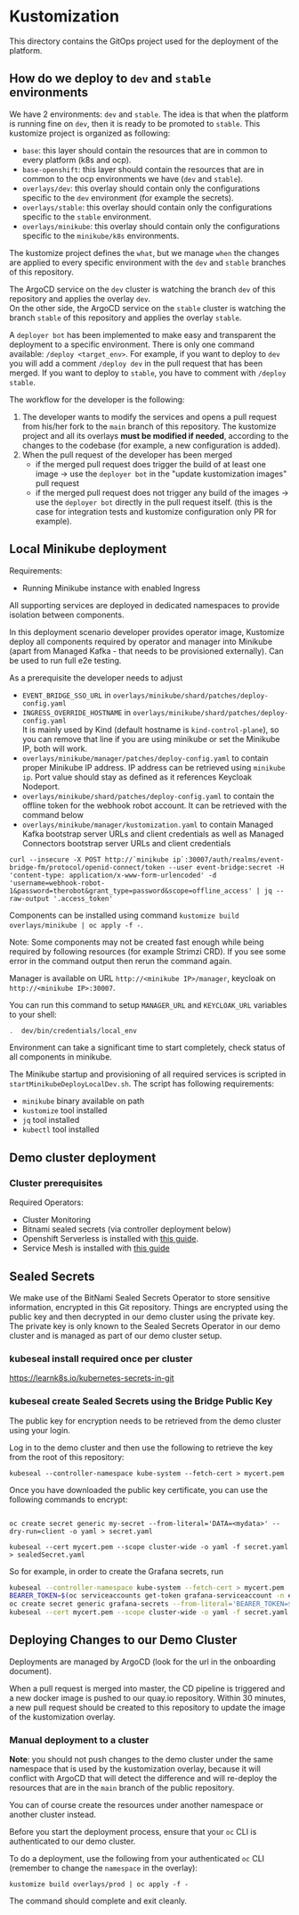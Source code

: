# Kustomization

This directory contains the GitOps project used for the deployment of the platform.

## How do we deploy to `dev` and `stable` environments

We have 2 environments: `dev` and `stable`. The idea is that when the platform is running fine on `dev`, then it is ready to be promoted to `stable`.
This kustomize project is organized as following:
- `base`: this layer should contain the resources that are in common to every platform (k8s and ocp).
- `base-openshift`: this layer should contain the resources that are in common to the ocp environments we have (`dev` and `stable`).
- `overlays/dev`: this overlay should contain only the configurations specific to the `dev` environment (for example the secrets).
- `overlays/stable`: this overlay should contain only the configurations specific to the `stable` environment.
- `overlays/minikube`: this overlay should contain only the configurations specific to the `minikube/k8s` environments.

The kustomize project defines the `what`, but we manage `when` the changes are applied to every specific environment with the `dev` and `stable` branches of this repository. 

The ArgoCD service on the `dev` cluster is watching the branch `dev` of this repository and applies the overlay `dev`.  
On the other side, the ArgoCD service on the `stable` cluster is watching the branch `stable` of this repository and applies the overlay `stable`. 

A `deployer bot` has been implemented to make easy and transparent the deployment to a specific environment. There is only one command available: `/deploy <target_env>`. For example, if you want to deploy to `dev` you will add a comment `/deploy dev` in the pull request that has been merged. If you want to deploy to `stable`, you have to comment with `/deploy stable`.

The workflow for the developer is the following: 

1) The developer wants to modify the services and opens a pull request from his/her fork to the `main` branch of this repository. The kustomize project and all its overlays **must be modified if needed**, according to the changes to the codebase (for example, a new configuration is added). 
2) When the pull request of the developer has been merged
    - if the merged pull request does trigger the build of at least one image -> use the `deployer bot` in the "update kustomization images" pull request
    - if the merged pull request does not trigger any build of the images -> use the `deployer bot` directly in the pull request itself. (this is the case for integration tests and kustomize configuration only PR for example).

## Local Minikube deployment

Requirements:

- Running Minikube instance with enabled Ingress

All supporting services are deployed in dedicated namespaces to provide isolation between components.

In this deployment scenario developer provides operator image, Kustomize deploy all components required by operator and manager into Minikube (apart from Managed Kafka - that needs to be provisioned externally). Can be used to run full e2e testing.

As a prerequisite the developer needs to adjust

- `EVENT_BRIDGE_SSO_URL` in `overlays/minikube/shard/patches/deploy-config.yaml` 
- `INGRESS_OVERRIDE_HOSTNAME` in `overlays/minikube/shard/patches/deploy-config.yaml`  
  It is mainly used by Kind (default hostname is `kind-control-plane`), so you can remove that line if you are using minikube or set the Minikube IP, both will work.
- `overlays/minikube/manager/patches/deploy-config.yaml` to contain proper Minikube IP address. IP address can be retrieved using `minikube ip`. Port value should stay as defined as it references Keycloak Nodeport.
- `overlays/minikube/shard/patches/deploy-config.yaml` to contain the offline token for the webhook robot account. It can be retrieved with the command below
- `overlays/minikube/manager/kustomization.yaml` to contain Managed Kafka bootstrap server URLs and client credentials as well as Managed Connectors bootstrap server URLs and client credentials

```shell
curl --insecure -X POST http://`minikube ip`:30007/auth/realms/event-bridge-fm/protocol/openid-connect/token --user event-bridge:secret -H 'content-type: application/x-www-form-urlencoded' -d 'username=webhook-robot-1&password=therobot&grant_type=password&scope=offline_access' | jq --raw-output '.access_token'
```

Components can be installed using command `kustomize build overlays/minikube | oc apply -f -`.

Note: Some components may not be created fast enough while being required by following resources (for example Strimzi CRD). If you see some error in the command output then rerun the command again.

Manager is available on URL `http://<minikube IP>/manager`, keycloak on `http://<minikube IP>:30007`.

You can run this command to setup `MANAGER_URL` and `KEYCLOAK_URL` variables to your shell:

```bash
.  dev/bin/credentials/local_env
```

Environment can take a significant time to start completely, check status of all components in minikube.

The Minikube startup and provisioning of all required services is scripted in `startMinikubeDeployLocalDev.sh`. The script has following requirements:

- `minikube` binary available on path
- `kustomize` tool installed
- `jq` tool installed
- `kubectl` tool installed

## Demo cluster deployment

### Cluster prerequisites

Required Operators:

- Cluster Monitoring
- Bitnami sealed secrets (via controller deployment below)
- Openshift Serverless is installed with [this guide](https://docs.openshift.com/container-platform/4.8/serverless/install/install-serverless-operator.html).
- Service Mesh is installed with [this guide](https://docs.openshift.com/container-platform/4.8/service_mesh/v2x/installing-ossm.html)

## Sealed Secrets

We make use of the BitNami Sealed Secrets Operator to store sensitive information, encrypted in this Git repository.
Things are encrypted using the public key and then decrypted in our demo cluster using the private key.
The private key is only known to the Sealed Secrets Operator in our demo cluster and is managed as part of our
demo cluster setup.

### kubeseal install required once per cluster

https://learnk8s.io/kubernetes-secrets-in-git

### kubeseal create Sealed Secrets using the Bridge Public Key

The public key for encryption needs to be retrieved from the demo cluster using your login.

Log in to the demo cluster and then use the following to retrieve the key from the root of this repository:

```shell
kubeseal --controller-namespace kube-system --fetch-cert > mycert.pem
```

Once you have downloaded the public key certificate, you can use the following commands to encrypt:

```shell

oc create secret generic my-secret --from-literal='DATA=<mydata>' --dry-run=client -o yaml > secret.yaml

kubeseal --cert mycert.pem --scope cluster-wide -o yaml -f secret.yaml > sealedSecret.yaml
```

So for example, in order to create the Grafana secrets, run 

```bash
kubeseal --controller-namespace kube-system --fetch-cert > mycert.pem
BEARER_TOKEN=$(oc serviceaccounts get-token grafana-serviceaccount -n event-bridge-prod)
oc create secret generic grafana-secrets --from-literal='BEARER_TOKEN=$BEARER_TOKEN' --from-literal='GF_SECURITY_ADMIN_USER=<REDACTED>' --from-literal='GF_SECURITY_ADMIN_PASSWORD=<REDACTED>' --dry-run=client -o yaml > secret.yaml
kubeseal --cert mycert.pem --scope cluster-wide -o yaml -f secret.yaml > grafana-secrets.yaml
```

## Deploying Changes to our Demo Cluster

Deployments are managed by ArgoCD (look for the url in the onboarding document).

When a pull request is merged into master, the CD pipeline is triggered and a new docker image is pushed to our quay.io repository. Within 30 minutes, a new pull request should be created to this repository to update the image of the kustomization overlay.

### Manual deployment to a cluster

**Note**: you should not push changes to the demo cluster under the same namespace that is used by the kustomization overlay, because it will conflict with ArgoCD that will detect the difference and will re-deploy the resources that are in the `main` branch of the public repository.

You can of course create the resources under another namespace or another cluster instead.

Before you start the deployment process, ensure that your `oc` CLI is authenticated to our demo cluster.

To do a deployment, use the following from your authenticated `oc` CLI (remember to change the `namespace` in the overlay):

```shell
kustomize build overlays/prod | oc apply -f -
```

The command should complete and exit cleanly.
